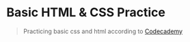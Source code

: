 # Basic HTML & CSS Practice

> Practicing basic css and html according to [Codecademy](https://codecademy.com)
